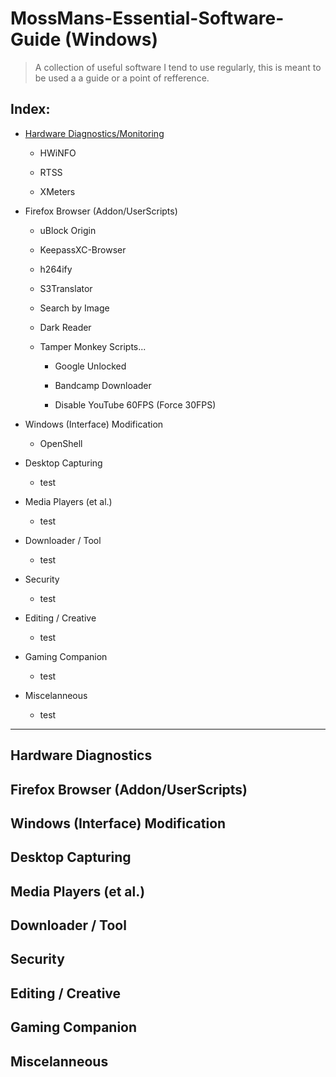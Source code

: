 # MossMans-Essential-Software-Guide (Windows)

> A collection of useful software I tend to use regularly, this is meant to be used a a guide or a point of refference.


## Index:
- [Hardware Diagnostics/Monitoring](#hardware-diagnostics)

  - HWiNFO
 
  - RTSS
 
  - XMeters
 

- Firefox Browser (Addon/UserScripts)

  - uBlock Origin
 
  - KeepassXC-Browser
 
  - h264ify
 
  - S3Translator
 
  - Search by Image
 
  - Dark Reader
 
  - Tamper Monkey Scripts...
 
       - Google Unlocked

       - Bandcamp Downloader

       - Disable YouTube 60FPS (Force 30FPS)


- Windows (Interface) Modification

  - OpenShell

- Desktop Capturing

  - test

- Media Players (et al.)

  - test

- Downloader / Tool

  - test

- Security

  - test

- Editing / Creative

  - test

- Gaming Companion

  - test

- Miscelanneous

  - test
---

## Hardware Diagnostics

## Firefox Browser (Addon/UserScripts)

## Windows (Interface) Modification

## Desktop Capturing

## Media Players (et al.)

## Downloader / Tool

## Security

## Editing / Creative

## Gaming Companion

## Miscelanneous
